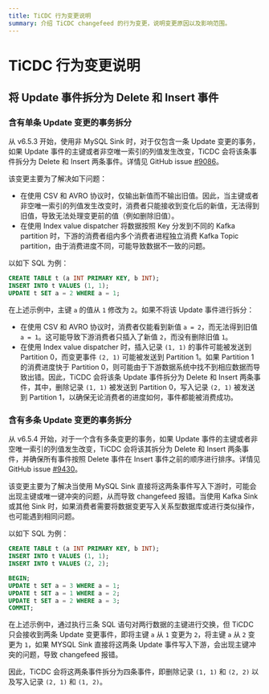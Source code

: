 ```yaml
---
title: TiCDC 行为变更说明
summary: 介绍 TiCDC changefeed 的行为变更，说明变更原因以及影响范围。
---
```


# TiCDC 行为变更说明

## 将 Update 事件拆分为 Delete 和 Insert 事件

### 含有单条 Update 变更的事务拆分

从 v6.5.3 开始，使用非 MySQL Sink 时，对于仅包含一条 Update 变更的事务，如果 Update 事件的主键或者非空唯一索引的列值发生改变，TiCDC 会将该条事件拆分为 Delete 和 Insert 两条事件。详情见 GitHub issue [#9086](https://github.com/pingcap/tiflow/issues/9086)。

该变更主要为了解决如下问题：

* 在使用 CSV 和 AVRO 协议时，仅输出新值而不输出旧值。因此，当主键或者非空唯一索引的列值发生改变时，消费者只能接收到变化后的新值，无法得到旧值，导致无法处理变更前的值（例如删除旧值）。
* 在使用 Index value dispatcher 将数据按照 Key 分发到不同的 Kafka partition 时，下游的消费者组内多个消费者进程独立消费 Kafka Topic partition，由于消费进度不同，可能导致数据不一致的问题。

以如下 SQL 为例：

```sql
CREATE TABLE t (a INT PRIMARY KEY, b INT);
INSERT INTO t VALUES (1, 1);
UPDATE t SET a = 2 WHERE a = 1;
```

在上述示例中，主键 `a` 的值从 `1` 修改为 `2`。如果不将该 Update 事件进行拆分：

* 在使用 CSV 和 AVRO 协议时，消费者仅能看到新值 `a = 2`，而无法得到旧值 `a = 1`。这可能导致下游消费者只插入了新值 `2`，而没有删除旧值 `1`。
* 在使用 Index value dispatcher 时，插入记录 `(1, 1)` 的事件可能被发送到 Partition 0，而变更事件 `(2, 1)` 可能被发送到 Partition 1。如果 Partition 1 的消费进度快于 Partition 0，则可能由于下游数据系统中找不到相应数据而导致出错。因此，TiCDC 会将该条 Update 事件拆分为 Delete 和 Insert 两条事件，其中，删除记录 `(1, 1)` 被发送到 Partition 0，写入记录 `(2, 1)` 被发送到 Partition 1，以确保无论消费者的进度如何，事件都能被消费成功。

### 含有多条 Update 变更的事务拆分

从 v6.5.4 开始，对于一个含有多条变更的事务，如果 Update 事件的主键或者非空唯一索引的列值发生改变，TiCDC 会将该其拆分为 Delete 和 Insert 两条事件，并确保所有事件按照 Delete 事件在 Insert 事件之前的顺序进行排序。详情见 GitHub issue [#9430](https://github.com/pingcap/tiflow/issues/9430)。

该变更主要为了解决当使用 MySQL Sink 直接将这两条事件写入下游时，可能会出现主键或唯一键冲突的问题，从而导致 changefeed 报错。当使用 Kafka Sink 或其他 Sink 时，如果消费者需要将数据变更写入关系型数据库或进行类似操作，也可能遇到相同问题。

以如下 SQL 为例：

```sql
CREATE TABLE t (a INT PRIMARY KEY, b INT);
INSERT INTO t VALUES (1, 1);
INSERT INTO t VALUES (2, 2);

BEGIN;
UPDATE t SET a = 3 WHERE a = 1;
UPDATE t SET a = 1 WHERE a = 2;
UPDATE t SET a = 2 WHERE a = 3;
COMMIT;
```

在上述示例中，通过执行三条 SQL 语句对两行数据的主键进行交换，但 TiCDC 只会接收到两条 Update 变更事件，即将主键 `a` 从 `1` 变更为 `2`，将主键 `a` 从 `2` 变更为 `1`，如果 MYSQL Sink 直接将这两条 Update 事件写入下游，会出现主键冲突的问题，导致 changefeed 报错。

因此，TiCDC 会将这两条事件拆分为四条事件，即删除记录 `(1, 1)` 和 `(2, 2)` 以及写入记录 `(2, 1)` 和 `(1, 2)`。
